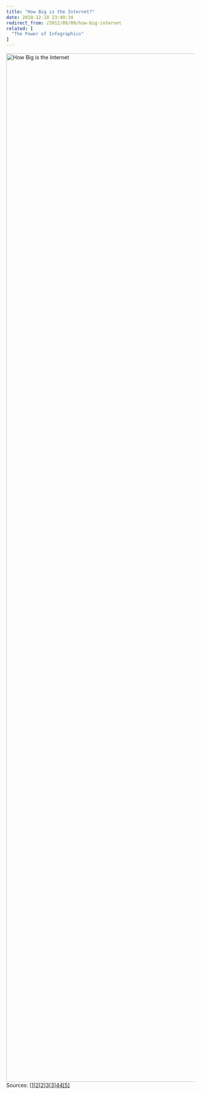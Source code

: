 ```yaml
---
title: "How Big is the Internet?"
date: 2010-12-18 23:49:34
redirect_from: /2012/09/09/how-big-internet
related: [
  "The Power of Infographics"
]
---
```


[<img alt="How Big is the Internet" class="aligncenter size-full wp-image-112" height="2750" src="/assets/images/internet4.gif" title="internet4" width="638" />][1]Sources: [[1]][2][[2]][3][[3]][4]<a href="http://www.onlineeducation.net/internet">[4]</a><a href="http://royal.pingdom.com/2010/01/22/internet-2009-in-numbers/">[5]</a>

 [1]: /assets/images/internet4.gif
 [2]: http://en.wikipedia.org/wiki/Wikipedia:Size_of_Wikipedia
 [3]: http://royal.pingdom.com/2010/01/22/internet-2009-in-numbers/
 [4]: http://www.blogherald.com/2010/08/11/facebook-statistics-the-numbers-game-continues/
